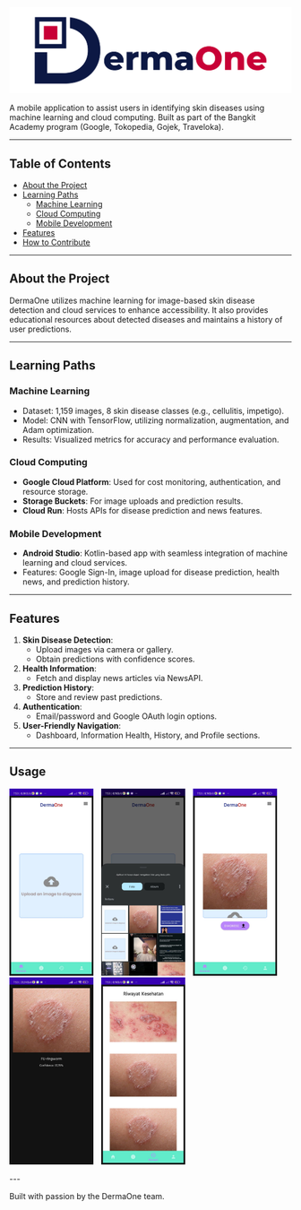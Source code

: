 ![DermaOne Logo](logo/logodermaone.png)

A mobile application to assist users in identifying skin diseases using machine learning and cloud computing. Built as part of the Bangkit Academy program (Google, Tokopedia, Gojek, Traveloka).

---

## Table of Contents
- [About the Project](#about-the-project)
- [Learning Paths](#learning-paths)
  - [Machine Learning](#machine-learning)
  - [Cloud Computing](#cloud-computing)
  - [Mobile Development](#mobile-development)
- [Features](#features)
- [How to Contribute](#how-to-contribute)

---

## About the Project
DermaOne utilizes machine learning for image-based skin disease detection and cloud services to enhance accessibility. It also provides educational resources about detected diseases and maintains a history of user predictions.

---

## Learning Paths

### Machine Learning
- Dataset: 1,159 images, 8 skin disease classes (e.g., cellulitis, impetigo).
- Model: CNN with TensorFlow, utilizing normalization, augmentation, and Adam optimization.
- Results: Visualized metrics for accuracy and performance evaluation.

### Cloud Computing
- **Google Cloud Platform**: Used for cost monitoring, authentication, and resource storage.
- **Storage Buckets**: For image uploads and prediction results.
- **Cloud Run**: Hosts APIs for disease prediction and news features.

### Mobile Development
- **Android Studio**: Kotlin-based app with seamless integration of machine learning and cloud services.
- Features: Google Sign-In, image upload for disease prediction, health news, and prediction history.

---

## Features

1. **Skin Disease Detection**: 
   - Upload images via camera or gallery.
   - Obtain predictions with confidence scores.
2. **Health Information**:
   - Fetch and display news articles via NewsAPI.
3. **Prediction History**:
   - Store and review past predictions.
4. **Authentication**:
   - Email/password and Google OAuth login options.
5. **User-Friendly Navigation**:
   - Dashboard, Information Health, History, and Profile sections.

---

## Usage

<p align="left"> 
    <img src="https://raw.githubusercontent.com/DermaOne-App/dermaone/refs/heads/main/demo-app/demo1.jpg"
        alt="Dashboard"    
        style="margin-right: 10px;"    
        width="150" />
    <img src="https://raw.githubusercontent.com/DermaOne-App/dermaone/refs/heads/main/demo-app/demo2.jpg"
        alt="Select Image"    
        style="margin-right: 10px;"    
        width="150" />
    <img src="https://raw.githubusercontent.com/DermaOne-App/dermaone/refs/heads/main/demo-app/demo3.jpg"
        alt="Diagnose"    
        style="margin-right: 10px;"    
        width="150" />
    <img src="https://raw.githubusercontent.com/DermaOne-App/dermaone/refs/heads/main/demo-app/demo4.jpg"
        alt="diagnostic results"    
        style="margin-right: 10px;"    
        width="150" />
    <img src="https://raw.githubusercontent.com/DermaOne-App/dermaone/refs/heads/main/demo-app/demo5.jpg"
        alt="feature history"    
        style="margin-right: 10px;"    
        width="150" />
</p>
---

Built with passion by the DermaOne team.
